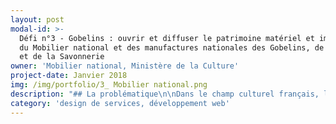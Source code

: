 ```yaml
---
layout: post
modal-id: >-
  Défi n°3 - Gobelins : ouvrir et diffuser le patrimoine matériel et immatériel
  du Mobilier national et des manufactures nationales des Gobelins, de Beauvais
  et de la Savonnerie
owner: 'Mobilier national, Ministère de la Culture'
project-date: Janvier 2018
img: /img/portfolio/3_ Mobilier national.png
description: "## La problématique\n\nDans le champ culturel français, le\n«\_Mobilier national et les Manufactures nationales des Gobelins, de\nBeauvais et de la Savonnerie\_» manifeste une originalité certaine.\nComposé à la fois d’une collection d’objets d’art datant du XVIe au XXIe siècle\net d’un patrimoine immatériel reposant sur de rares savoir-faire, le Mobilier national a entamé sa numérisation : création d’une base de données pour la gestion des collections appelée\n«\_Suivi des collections et objets du Mobilier national\_» (SCOM), numérisation de la photothèque numérique,\nnumérisation des fiches et des registres d’inventaire en format JPEG,\ninformatisation de plus de 5000 livres, etc. Toutefois, faute de métadonnées\nstructurées, les bases de données et les répertoires documentaires ne\ndialoguent pas, les capacités de recherche et de filtrage restent très limitées\net leur utilisation reste exclusivement réservée aux agents du Mobilier national.\nLes collections patrimoniales du Mobilier\nnational, riches de 100.000 biens sont aujourd’hui décrites dans une base de\ndonnées inaccessible au public.\n\n## Le défi : développer des outils d'indexation et de présentation du patrimoine matériel et immatériel du Mobilier national, pour faciliter son exploitation par les agents de l'institution, sa réutilisation par l'écosystème des métiers d'art, et son exploration par le grand public\n\nLa problématique à résoudre est liée à\nl’absence de consolidation des connaissances sur les collections, les\ntechniques et les savoir-faire mobilisés par le Mobilier national. Pour cela,\nil convient de répondre à trois objectifs :\n\n* Permettre aux agents du Mobilier national de procéder à des recherches\n  multicritères et multiformats dans l’ensemble de la documentation technique et scientifique\n  relative au patrimoine de l’institution grâce à un système d’indexation\n  partagé,\n* Ouvrir la collection aux publics extérieurs, pour en faciliter l’accès aux\n  étudiants, l’exploitation par les professionnels de la filière des métiers de\n  l’art, et la découverte par le plus grand nombre grâce à une interface de\n  consultation,\n* Ouvrir la production participative de contenus pour\n  enrichir et diversifier l’information sur le patrimoine grâce à la conception d’un système de capture et d’indexation.\n\nL’objectif premier du défi est d’ouvrir\nses collections sur le web sous forme d’une interface de recherche,\nsatisfaisant les besoins des publics identifiés (administrations utilisant les\nservices du mobilier national, grand public, chercheurs, décorateurs\nd’intérieurs, etc.). Cette interface doit être intuitive, utilisant les\nressources de la datavisualisation\npour proposer des modes de navigation au sein des collections (par type\nd’objet, lieu ou date de production, artiste, couleur, etc.), des\nréutilisations, prises de contact contextuelles, paniers, commande de\nreproductions d’images, etc., en s’inspirant des services proposés sur les\ngrandes plateformes commerciales, privées et les institutions innovantes (voir\nnotamment les offres du Rijksmuseum).\n\n## 2 entrepreneurs recherchés\n\n* UN DESIGNER DE SERVICES : Concevoir et prototyper le modèle notice,\n  et les interfaces utilisateurs des services de consultation et d’enrichissement\n  de la documentation du patrimoine du Mobilier national.\n* UN DEVELOPPEUR (expertise sémantique) : Définir et développer système applicatif,\n  modéliser les ontologies, implémenter le modèle des données et le schéma d’indexation.\n\nToutes les combinaisons pertinentes et\nrépartitions des connaissances et rôles sont envisageables. L’objectif pour\nl’établissement est de bénéficier de compétences à la fois en développement\ninformatique (avoir un développeur full-stack\npour le back-end) et sur les interfaces web (ergonomie, respect des standards\ndu web dont navigation mobile, etc.).\n\nConnaissance nécessaire des langages de programmation et technologies standards\n\\: PHP, Python, Javascript,\nRuby, Node.js, SQL / NoSQL. Pour le(s) développeur(s)\nback-end, connaître les outils d’indexation (ElasticSearch,\nSolR).\n\nLe mode de travail en méthode agile est demandé, avec des personnes ayant\nl’habitude de livrer des résultats chaque semaine / quinzaine.\n\n## Votre mentor : Hélène Cavalié\n\n![Photo d'Hélène Cavalié, mentor](/img/portfolio/3_gobelins.jpg)\n\nHélène Cavalié\nest chartiste et conservateur du Patrimoine. Depuis 2015, elle est responsable\ndu service des Archives, bibliothèque, documentation et photos du Mobilier\nnational. Impliquée dans la mise en ligne des données (en masse pour\nl'ouverture du portail européen des Archives, ciblée dans des éditions\ncollaboratives de manuscrits sur Wikisource),\nelle sera l'appui des EIG.\n\n*“Ce projet a pour ambition de rendre\nvisible et accessible les collections patrimoniales du Mobilier national et des\nmanufactures, et les savoir-faire associés largement méconnus du public : une\ncollection de 100.000 biens de qualité muséale ou servant à l’ameublement,\nparmi lesquels une des plus belles collections de tapis et tapisseries (encore\nproduits dans les manufactures), de tissus d’ameublement. Cette institution\ncompte 350 agents dont 250 techniciens d’art qui travaillent dans 7 ateliers de\ncréation (tapisserie de haute lice des Gobelins, de basse lice de Beauvais,\ntapis de la Savonnerie à Paris et Lodève, dentelle au fuseau au Puy-en-Velay,\ndentelle à l’aiguille à Alençon, et Atelier de recherche et de création de\nmeubles), et dans 7 ateliers de restauration (tapis, tapisserie, lustrerie,\nébénisterie, menuiserie en sièges, tapisserie d’ameublement et\ntapisserie-décor). Le cœur du projet, consiste à publier en ligne et rendre\naccessible et réutilisable cette collection gérée dans une base de données SQL,\net les savoir-faire associés. Le projet consiste à concevoir une interface\nsolide et innovante. Les EIG devront être force de propositions pour concevoir\ncet outil novateur, ergonomique, collaboratif, avec une approche utilisateur.\nIl s’agit en quelque sorte de rendre visible et réutilisable tout l’écosystème\ndes métiers d’art pour le grand public, les amateurs, les chercheurs, écoles de\ndesign, etc. L'institution a d'autres ressources et est détenteur de\nsavoir-faire dans ses ateliers pouvant aussi être mis en valeurs dans ce projet : les 40.000 couleurs produites par l'atelier de teinture), etc. Le code\nréalisé durant ces 10 mois pourrait être rendu libre et récupérable.”*\n\n**[Postuler au défi Notre mobilier ](https://framaforms.org/candidature-entrepreneurs-dinteret-general-promo-2-1501592391)**\n\nEn savoir plus sur le défi >> LIEN PRESENTATION."
category: 'design de services, développement web'
---
```














